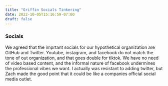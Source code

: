 ```yaml
---
title: "Griffin Socials Tinkering"
date: 2022-10-05T15:16:59-07:00
draft: false
---
```


<html>

<body>
    <h3>Socials</h3>
    <p>   We agreed that the imprtant socials for our hypothetical organization are GitHub and Twitter. Youtube, instagram, and facebook do not match the tone of out organization, and that goes double for tiktok. We have no need of video based content, and the informal nature of facebook undermines the professional vibes we want. I actually was resistant to adding twitter, but Zach made the good point that it could be like a companies official social media outlet.</p>
</body>

</html>